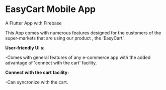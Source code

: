 

# EasyCart Mobile App
 A Flutter App with Firebase
 
 This App comes with numerous features designed for the customers of the super-markets that are using our product , the 'EasyCart'.
 
  **User-friendly UI s:**
  
  
  
  
  -Comes with general features of any e-commerce app with the added advantage of 'connect with the cart' facility.
  

**Connect with the cart facility:**

-Can syncronize with the cart.
  




